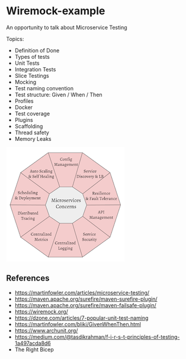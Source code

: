 # Wiremock-example

An opportunity to talk about Microservice Testing

Topics:

- Definition of Done
- Types of tests
- Unit Tests
- Integration Tests
- Slice Testings
- Mocking
- Test naming convention
- Test structure: Given / When / Then
- Profiles
- Docker
- Test coverage
- Plugins
- Scaffolding
- Thread safety
- Memory Leaks

![](docs/ms.png)

## References

- https://martinfowler.com/articles/microservice-testing/
- https://maven.apache.org/surefire/maven-surefire-plugin/
- https://maven.apache.org/surefire/maven-failsafe-plugin/
- https://wiremock.org/
- https://dzone.com/articles/7-popular-unit-test-naming
- https://martinfowler.com/bliki/GivenWhenThen.html
- https://www.archunit.org/
- https://medium.com/@tasdikrahman/f-i-r-s-t-principles-of-testing-1a497acda8d6
- The Right Bicep
